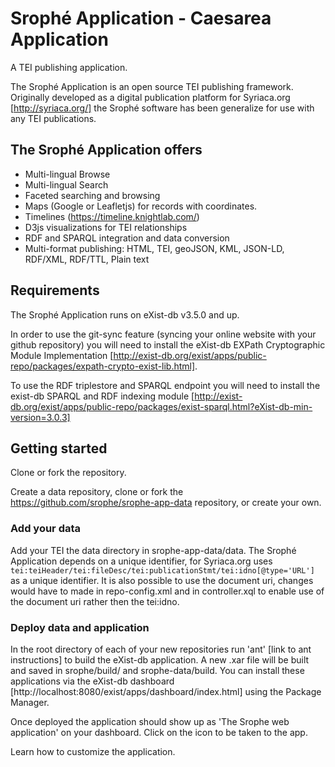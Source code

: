 # Srophé Application - Caesarea Application
A TEI publishing application.

The Srophé Application is an open source TEI publishing framework. Originally developed as a digital publication platform for 
Syriaca.org [http://syriaca.org/] the Srophé software has been generalize for use with any TEI publications. 

## The Srophé Application offers
* Multi-lingual Browse 
* Multi-lingual Search
* Faceted searching and browsing
* Maps (Google or Leafletjs) for records with coordinates. 
* Timelines (https://timeline.knightlab.com/)
* D3js visualizations for TEI relationships
* RDF and SPARQL integration and data conversion
* Multi-format publishing: HTML, TEI, geoJSON, KML, JSON-LD, RDF/XML, RDF/TTL, Plain text

## Requirements 
The Srophé Application runs on eXist-db v3.5.0 and up. 

In order to use the git-sync feature 
(syncing your online website with your github repository) you will need to install the eXist-db EXPath Cryptographic Module Implementation [http://exist-db.org/exist/apps/public-repo/packages/expath-crypto-exist-lib.html]. 


To use the RDF triplestore and SPARQL endpoint you will need to install the exist-db SPARQL and RDF indexing module [http://exist-db.org/exist/apps/public-repo/packages/exist-sparql.html?eXist-db-min-version=3.0.3]


## Getting started
Clone or fork the repository.

Create a data repository, clone or fork the https://github.com/srophe/srophe-app-data repository, or create your own. 

### Add your data
Add your TEI the data directory in srophe-app-data/data. 
The Srophé Application depends on a unique identifier, for Syriaca.org uses `tei:teiHeader/tei:fileDesc/tei:publicationStmt/tei:idno[@type='URL']` as a unique identifier. 
It is also possible to use the document uri, changes would have to made in repo-config.xml and in controller.xql to enable use of the document uri rather then the tei:idno. 

### Deploy data and application
In the root directory of each of your new repositories run 'ant' [link to ant instructions] to build the eXist-db application. 
A new .xar file will be built and saved in srophe/build/ and srophe-data/build. You can install these applications via the eXist-db dashboard [http://localhost:8080/exist/apps/dashboard/index.html] using the Package Manager. 

Once deployed the application should show up as 'The Srophe web application' on your dashboard. 
Click on the icon to be taken to the app. 

Learn how to customize the application. 
